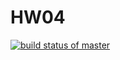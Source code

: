 # HW04
[![build status of master](https://travis-ci.org/sprabhu5/HW04.png?branch=master)](https://travis-ci.org/sprabhu5/HW04)
